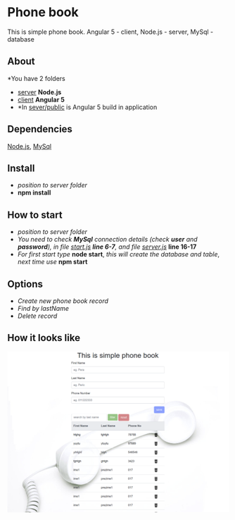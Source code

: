 # Phone book
This is simple phone book. Angular 5 - client, Node.js - server, MySql - database
## About
*You have 2 folders
- [server](https://github.com/npilipovic86/phone-book/tree/master/server) **Node.js**
- [client](https://github.com/npilipovic86/phone-book/tree/master/client) **Angular 5**
- *In [sever/public](https://github.com/npilipovic86/phone-book/tree/master/server/public) is Angular 5 build in application

## Dependencies
[Node.js](https://nodejs.org/en/), [MySql](https://www.mysql.com/)

## Install
- *position to server folder*
- **npm install**

## How to start
- *position to server folder*
- *You need to check **MySql** connection details (check **user** and **password**), in file [start.js](https://github.com/npilipovic86/phone-book/blob/master/server/start.js#L6) **line 6-7**, and file [server.js](https://github.com/npilipovic86/phone-book/blob/master/server/server.js#L16)* **line 16-17**
- *For first start type* **node start**, *this will create the database and table*, *next time use* **npm start**
## Options
- *Create new phone book record*
- *Find by lastName*
- *Delete record*

## How it looks like

![](Screenshot.png)